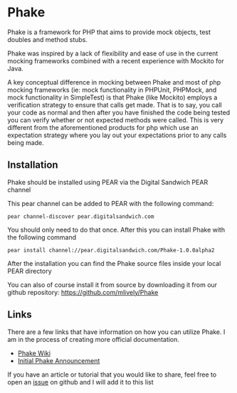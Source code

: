 Phake
=======

Phake is a framework for PHP that aims to provide mock objects, test doubles
and method stubs.

Phake was inspired by a lack of flexibility and ease of use in the current
mocking frameworks combined with a recent experience with Mockito for Java.

A key conceptual difference in mocking between Phake and most of php mocking
frameworks (ie: mock functionality in PHPUnit, PHPMock, and mock functionality
in SimpleTest) is that Phake (like Mockito) employs a verification strategy to
ensure that calls get made. That is to say, you call your code as normal and
then after you have finished the code being tested you can verify whether or
not expected methods were called. This is very different from the
aforementioned products for php which use an expectation strategy where you
lay out your expectations prior to any calls being made.

Installation
------------

Phake should be installed using PEAR via the Digital Sandwich PEAR channel

This pear channel can be added to PEAR with the following command:

    pear channel-discover pear.digitalsandwich.com

You should only need to do that once. After this you can install Phake with the following command

    pear install channel://pear.digitalsandwich.com/Phake-1.0.0alpha2

After the installation you can find the Phake source files inside your local PEAR directory

You can also of course install it from source by downloading it from our github repository: https://github.com/mlively/Phake

Links
-------------

There are a few links that have information on how you can utilize Phake. I am in the process of
creating more official documentation.

* [Phake Wiki](https://github.com/mlively/Phake/wiki)
* [Initial Phake Announcement](http://digitalsandwich.com/archives/84-introducing-phake-mocking-framework.html)

If you have an article or tutorial that you would like to share, feel free to open an [issue](https://github.com/mlively/Phake/issues) on github and I will add it to this list